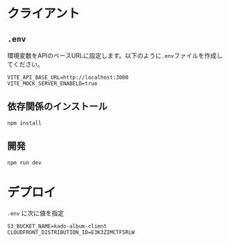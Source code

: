 # クライアント

## `.env`

環境変数をAPIのベースURLに設定します。以下のように`.env`ファイルを作成してください。

```
VITE_API_BASE_URL=http://localhost:3000
VITE_MOCK_SERVER_ENABELD=true
```

## 依存関係のインストール

```
npm install
```

## 開発

```
npm run dev
```

# デプロイ

`.env` に次に値を指定

```
S3_BUCKET_NAME=kado-album-client
CLOUDFRONT_DISTRIBUTION_ID=E3K3ZIMCTFSRLW
```
